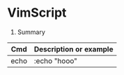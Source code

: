 # VimScript

1. Summary


| Cmd   |  Description or  example |
| -------- | --- |
| echo  |  :echo "hooo"            |
